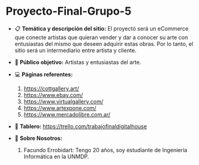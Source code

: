 # Proyecto-Final-Grupo-5


* 📋 __Temática y descripción del sitio:__
   El proyectó será un eCommerce que conecte artistas que quieran vender y dar a
   conocer su arte con entusiastas del mismo que deseen adquirir estas obras. Por
   lo tanto, el sitio será un intermediario entre artista y cliente.
   
* 👀 __Público objetivo:__
    Artistas y entusiastas del arte.
    
* 💻 __Páginas referentes:__
    1. https://cottgallery.art/
    2. https://www.ebay.com/
    3. https://www.virtualgallery.com/
    4. https://www.artexpone.com/
    5. https://www.mercadolibre.com.ar/

* 🔲 __Tablero:__
    https://trello.com/trabajofinaldigitalhouse

* 💁 __Sobre Nosotros:__
    1. Facundo Errobidart: Tengo 20 años, soy estudiante de Ingeniería Informática en la UNMDP. 
